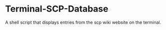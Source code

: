 # Terminal-SCP-Database
A shell script that displays entries from the scp wiki website on the terminal. 
